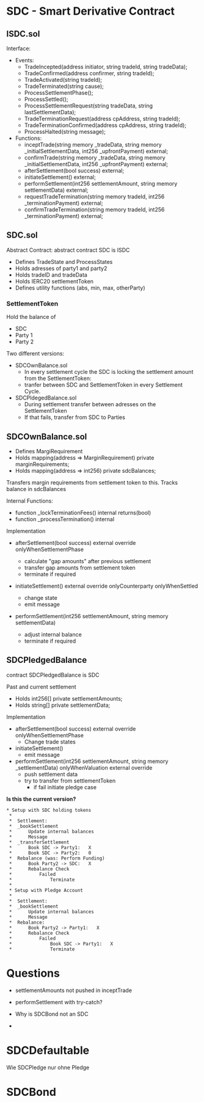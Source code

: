 # SDC - Smart Derivative Contract

## ISDC.sol

Interface:

- Events:
  - TradeIncepted(address initiator, string tradeId, string tradeData);
  - TradeConfirmed(address confirmer, string tradeId);
  - TradeActivated(string tradeId);
  - TradeTerminated(string cause);
  - ProcessSettlementPhase();
  - ProcessSettled();
  - ProcessSettlementRequest(string tradeData, string lastSettlementData);
  - TradeTerminationRequest(address cpAddress, string tradeId);
  - TradeTerminationConfirmed(address cpAddress, string tradeId);
  - ProcessHalted(string message);
- Functions:
  - inceptTrade(string memory _tradeData, string memory _initialSettlementData, int256 _upfrontPayment) external;
  - confirmTrade(string memory _tradeData, string memory _initialSettlementData, int256 _upfrontPayment) external;
  - afterSettlement(bool success) external;
  - initiateSettlement() external;
  - performSettlement(int256 settlementAmount, string memory settlementData) external;
  - requestTradeTermination(string memory tradeId, int256 _terminationPayment) external;
  - confirmTradeTermination(string memory tradeId, int256 _terminationPayment) external;

## SDC.sol

Abstract Contract: abstract contract SDC is ISDC

- Defines TradeState and ProcessStates
- Holds adresses of party1 and party2
- Holds tradeID and tradeData
- Holds IERC20 settlementToken
- Defines utility functions (abs, min, max, otherParty)

### SettlementToken

Hold the balance of
- SDC
- Party 1
- Party 2

Two different versions:

- SDCOwnBalance.sol
  - In every settlement cycle the SDC is locking the settlement amount from the SettlementToken: 
  - tranfer between SDC and SettlementToken in every Settlement Cycle.
- SDCPldegedBalance.sol
  - During settlement transfer between adresses on the SettlementToken
  - If that fails, transfer from SDC to Parties

## SDCOwnBalance.sol

- Defines MargiRequirement
- Holds mapping(address => MarginRequirement) private marginRequirements;
- Holds mapping(address => int256) private sdcBalances;

Transfers margin requirements from settlement token to this.
Tracks balance in sdcBalances

Internal Functions:

- function _lockTerminationFees() internal returns(bool)
- function _processTermination() internal

Implementation

- afterSettlement(bool success) external override onlyWhenSettlementPhase
  - calculate "gap amounts" after previous settlement
  - transfer gap amounts from settlement token
  - terminate if required

- initiateSettlement() external override onlyCounterparty onlyWhenSettled
  - change state
  - emit message

- performSettlement(int256 settlementAmount, string memory settlementData)
  - adjust internal balance
  - terminate if required

## SDCPledgedBalance

contract SDCPledgedBalance is SDC

Past and current settlement

- Holds int256[] private settlementAmounts;
- Holds string[] private settlementData;

Implementation

- afterSettlement(bool success) external override onlyWhenSettlementPhase
  - Change trade states
- initiateSettlement()
  - emit message
- performSettlement(int256 settlementAmount, string memory _settlementData) onlyWhenValuation external override
  - push settlement data
  - try to transfer from settlementToken
    - if fail initiate pledge case


**Is this the current version?**


    * Setup with SDC holding tokens
     *
     *  Settlement:
     *  _bookSettlement
     *      Update internal balances
     *      Message
     *  _transferSettlement
     *      Book SDC -> Party1:   X
     *      Book SDC -> Party2:   0
     *  Rebalance (was: Perform Funding)
     *      Book Party2 -> SDC:   X
     *      Rebalance Check
     *          Failed
     *              Terminate
     *
     * Setup with Pledge Account
     *
     *  Settlement:
     *  _bookSettlement
     *      Update internal balances
     *      Message
     *  Rebalance:
     *      Book Party2 -> Party1:   X
     *      Rebalance Check
     *          Failed
     *              Book SDC -> Party1:   X
     *              Terminate

# Questions

- settlementAmounts not pushed in inceptTrade
- performSettlement with try-catch?

- Why is SDCBond not an SDC
- 
# SDCDefaultable

Wie SDCPledge nur ohne Pledge


# SDCBond


